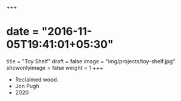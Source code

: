 +++
# date = "2016-11-05T19:41:01+05:30"
title = "Toy Shelf"
draft = false
image = "img/projects/toy-shelf.jpg"
showonlyimage = false
weight = 1
+++

- Reclaimed wood.
- Jon Pugh
- 2020
